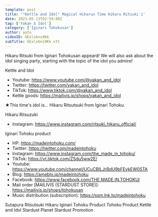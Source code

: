 ```yaml
---
template: post
title: '"Kettle and Idol" Magical Hikarun Time Hikaru Ritsuki 1'
date: 2023-05-13T02:59:00Z
tag: ['Yakan & Idol']
category: ['Iginari Tohokusan']
author: auto 
videoID: GExlxbns9Kk
subTitle: GExlxbns9Kk.vtt
---
```

Hikaru Ritsuki from Iginari Tohokusan appeard!
We will also ask about the idol singing party, starting with the topic of the idol you admire!

Kettle and Idol

- Youtube: https://www.youtube.com/@yakan_and_idol
- Twitter: https://twitter.com/yakan_and_idol
- TikTok: https://www.tiktok.com/@yakan_and_idol
- Kettle goods: https://mailivis.jp/shops/yakan_and_idol


★This time's idol is... Hikaru Ritsutsuki from Iginari Tohoku.

Hikaru Ritsuzuki

- Instagram: https://www.instagram.com/ritsuki_hikaru_official/

Iginari Tohoku product

- HP: https://madeintohoku.com/
- Twitter: https://twitter.com/madeintohoku
- Instagram: https://www.instagram.com/the_made_in_tohoku/
- TikTok: https://vt.tiktok.com/ZSdu5ww2E/
- Youtube: https://www.youtube.com/channel/UCuCBILJrBdU9bFEykEW0STA
- Blog: https://ameblo.jp/madeintohoku
- Facebook: https://www.facebook.com/THE.MADE.IN.TOHOKU/
- Mail order [MAILIVIS (STARDUST STORE)]: https://mailivis.jp/shops/tohokusan
- Music distribution (subscription): https://ssm.lnk.to/madeintohoku

Sutapura Ritsutsuki Hikaru Iginari Tohoku Product Tohoku Product Kettle and Idol Stardust Planet Stardust Promotion